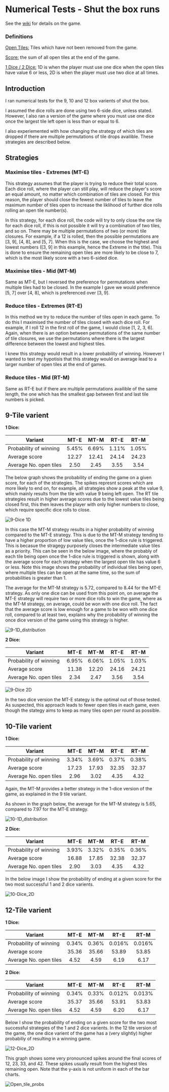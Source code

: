 

# Numerical Tests - Shut the box runs

See the [wiki](https://en.wikipedia.org/wiki/Shut_the_box) for details on the game.

### Definitions

<u>Open Tiles:</u> Tiles which have not been removed from the game.

<u>Score:</u> the sum of all open tiles at the end of the game.

<u>1 Dice / 2 Dice:</u> 1D is when the player must use one dice when the open tiles have value 6 or less, 2D is when the player must use two dice at all times.

## Introduction

I ran numerical tests for the 9, 10 and 12 box varients of shut the box.

I assumed the dice rolls are done using two 6-side dice, unless stated. However, I also ran a version of the game where you must use one dice once the largest tile left open is less than or equal to 6.

I also experiemented with how changing the strategy of which tiles are dropped if there are multiple permutations of tile drops availible. These strategies are described below.

## Strategies

### Maximise tiles - Extremes (MT-E)

This strategy assumes that the player is trying to reduce their total score. Each dice roll, where the player can still play, will reduce the player's score an equal amount, no matter which combination of tiles are closed. For this reason, the player should close the fewest number of tiles to leave the maximum number of tiles open to increase the liklihood of further dice rolls rolling an open tile number(s). 

In this strategy, for each dice roll, the code will try to only close the one tile for each dice roll, if this is not possible it will try a combination of two tiles, and so on. There may be multiple permutations of two (or more) tile closures. For example, if a 12 is rolled, then the possible permutations are [3, 9], [4, 8], and [5, 7]. When this is the case, we choose the highest and lowest numbers ([3, 9] in this example, hence the Extreme in the title). This is done to ensure the remaining open tiles are more likely to be close to 7, which is the most likely score with a two 6-sided dice.

### Maximise tiles - Mid (MT-M) 

Same as MT-E, but I reversed the preference for permutations when multiple tiles had to be closed. In the example I gave we would preference [5, 7] over [4, 8], which is preferenced over [3, 9].

### Reduce tiles - Extremes (RT-E)

In this method we try to reduce the number of tiles open in each game. To do this I maximised the number of tiles closed with each dice roll. For example, if I roll 12 in the first roll of the game, I would close [1, 2, 3, 6]. Again, when there is an option between permutations of the same number of tile closures, we use the permutations where there is the largest difference between the lowest and highest tiles.

I knew this strategy would result in a lower probability of winning. However I wanted to test my hypotisis that this strategy would on average lead to a larger number of open tiles at the end of games.

### Reduce tiles - Mid (RT-M)

Same as RT-E but if there are multiple permutations availible of the same length, the one which has the smallest gap between first and last tile numbers is picked.

## 9-Tile varient

**1 Dice:**

| Variant                | MT-E  | MT-M  | RT-E  | RT-M  |
| ---------------------- | :---: | :---: | :---: | :---: |
| Probability of winning | 5.45% | 6.69% | 1.11% | 1.05% |
| Average score          | 12.27 | 12.41 | 24.14 | 24.23 |
| Average No. open tiles | 2.50  | 2.45  | 3.55  | 3.54  |

The below graph shows the probability of ending the game on a given score, for each of the strategies. The spikes represnt scores which are more likely to end on, for example, all strategies show a peak at the value 9, which mainly results from the tile with value 9 being left open. The RT tile strategies result in higher average scores due to the lowest value tiles being closed first, this then leaves the player with only higher numbers to close, which require specific dice rolls to close.

![9-Dice 1D](Images/9-Dice_1D.png)

In this case the MT-M strategy results in a higher probability of winning compared to the MT-E strategy. This is due to the MT-M strategy tending to have a higher proportion of low value tiles, once the 1-dice rule is triggered. This is becasue the stragegy purposely closes the intermediate value tiles as a priority. This can be seen in the below image, where the probably of each tile being open once the 1-dice rule is triggered is shown, along with the average score for each strategy when the largest open tile has value 6 or less. Note this image shows the probability of individual tiles being open, where multiple tiles can be open at the same time, so the sum of probabilities is greater than 1.

The average for the MT-M strategy is 5.72, compared to 8.44 for the MT-E strategy. As only one dice can be used from this point on, on average the MT-E strategy will require two or more dice rolls to win the game, where as the MT-M strategy, on average, could be won with one dice roll. The fact that the average score is low enough for a game to be won with one dice roll, compared to at least two, explains why the probability of winning the once dice version of the game using this strategy is higher.

![9-1D_distribution](Images/9-1D_distribution.png)

**2 Dice:**

| Variant                | MT-E  | MT-M  | RT-E  | RT-M  |
| ---------------------- | :---: | :---: | :---: | :---: |
| Probability of winning | 6.95% | 6.06% | 1.05% | 1.03% |
| Average score          | 11.38 | 12.20 | 24.16 | 24.21 |
| Average No. open tiles | 2.34  | 2.47  | 3.56  | 3.54  |

![9-Dice 2D](Images/9-Dice_2D.png)

In the two dice version the MT-E stategy is the optimal out of those tested. As suspected, this approach leads to fewer open tiles in each game, even though the stategy aims to keep as many tiles open per round as possible.

## 10-Tile varient

**1 Dice:**

| Variant                | MT-E  | MT-M  | RT-E  | RT-M  |
| ---------------------- | :---: | :---: | :---: | :---: |
| Probability of winning | 3.34% | 3.69% | 0.37% | 0.38% |
| Average score          | 17.23 | 17.93 | 32.35 | 32.37 |
| Average No. open tiles | 2.96  | 3.02  | 4.35  | 4.32  |

Again, the MT-M provides a better strategy in the 1-dice version of the game, as explained in the 9 tile variant.

As shown in the graph below, the average for the MT-M strategy is 5.65, compared to 7.97 for the MT-E strategy. 

![10-1D_distribution](Images/10-1D_distribution.png)

**2 Dice:**

| Variant                | MT-E  | MT-M  | RT-E  | RT-M  |
| ---------------------- | :---: | :---: | :---: | :---: |
| Probability of winning | 3.93% | 3.32% | 0.35% | 0.36% |
| Average score          | 16.88 | 17.85 | 32.38 | 32.37 |
| Average No. open tiles | 2.90  | 3.03  | 4.35  | 4.32  |

In the below image I show the probability of ending at a given score for the two most successful 1 and 2 dice varients.

![10-Dice_2D](Images/10-Dice_2D.png)

## 12-Tile varient

**1 Dice:**

| Variant                | MT-E  | MT-M  |  RT-E  |  RT-M  |
| ---------------------- | :---: | :---: | :----: | :----: |
| Probability of winning | 0.34% | 0.36% | 0.016% | 0.016% |
| Average score          | 35.36 | 35.66 | 53.89  | 53.85  |
| Average No. open tiles | 4.52  | 4.59  |  6.19  |  6.17  |

**2 Dice:**

| Variant                | MT-E  | MT-M  |  RT-E  |  RT-M  |
| ---------------------- | :---: | :---: | :----: | :----: |
| Probability of winning | 0.34% | 0.33% | 0.012% | 0.013% |
| Average score          | 35.37 | 35.66 | 53.91  | 53.83  |
| Average No. open tiles | 4.52  | 4.59  |  6.20  |  6.17  |

Below I show the probability of ending on a given score for the two most successful strategies of the 1 and 2 dice varients. In the 12 tile version of the game, the one dice varient of the game has a (very slightly) higher probabiliy of resulting in a winning game. 

![12-Dice_2D](Images/12-Dice_2D.png)

This graph shows some very pronounced spikes around the final scores  of 12, 23, 33, and 42. These spikes usually result from the highest tiles remaining open. Note that the y-axis is not uniform in each of the bar charts. 

![Open_tile_probs](Images/Open_tile_probs.png)
